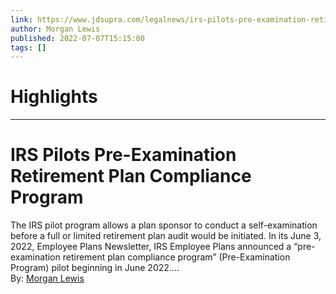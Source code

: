 ```yaml
---
link: https://www.jdsupra.com/legalnews/irs-pilots-pre-examination-retirement-8997388/
author: Morgan Lewis
published: 2022-07-07T15:15:00
tags: []
---
```

# Highlights


---
# IRS Pilots Pre-Examination Retirement Plan Compliance Program
The IRS pilot program allows a plan sponsor to conduct a self-examination before a full or limited retirement plan audit would be initiated. In its June 3, 2022, Employee Plans Newsletter, IRS Employee Plans announced a “pre-examination retirement plan compliance program” (Pre-Examination Program) pilot beginning in June 2022....  
By: [Morgan Lewis](https://www.jdsupra.com/profile/morgan-lewis/)